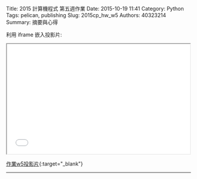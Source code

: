 Title: 2015 計算機程式 第五週作業
Date: 2015-10-19 11:41
Category: Python
Tags: pelican, publishing
Slug: 2015cp_hw_w5
Authors: 40323214
Summary: 摘要與心得
 
利用 iframe 嵌入投影片:

<iframe src="40323214_cp_w5_p.html" width="500" height="300"></iframe>

[作業w5投影片](40323214_cp_w5_p.html){:target="_blank"}

<hr/>
